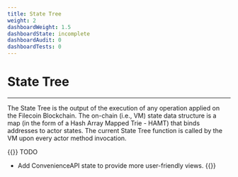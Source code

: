```yaml
---
title: State Tree
weight: 2
dashboardWeight: 1.5
dashboardState: incomplete
dashboardAudit: 0
dashboardTests: 0
---
```


# State Tree
---

The State Tree is the output of the execution of any operation applied on the Filecoin Blockchain. The on-chain (i.e., VM) state data structure is a map (in the form of a Hash Array Mapped Trie - HAMT) that binds addresses to actor states. The current State Tree function is called by the VM upon every actor method invocation.


{{<hint warning>}}
TODO

- Add ConvenienceAPI state to provide more user-friendly views.
{{</hint>}}
